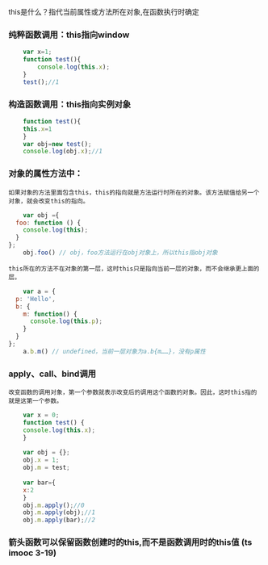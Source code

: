 this是什么？指代当前属性或方法所在对象,在函数执行时确定

### 纯粹函数调用：this指向window
```javascript
	var x=1;
	function test(){
	    console.log(this.x);
	}
	test();//1
```	
### 构造函数调用：this指向实例对象
```javascript
	function test(){
	this.x=1
	}
	var obj=new test();
	console.log(obj.x);//1
```	
### 对象的属性方法中：
	如果对象的方法里面包含this，this的指向就是方法运行时所在的对象。该方法赋值给另一个对象，就会改变this的指向。
```javascript
	var obj ={
  foo: function () {
    console.log(this);
  }
};
	obj.foo() // obj，foo方法运行在obj对象上，所以this指obj对象
```	
	this所在的方法不在对象的第一层，这时this只是指向当前一层的对象，而不会继承更上面的层。
```javascript
	var a = {
  p: 'Hello',
  b: {
    m: function() {
      console.log(this.p);
    }
  }
};
	a.b.m() // undefined，当前一层对象为a.b{m……}，没有p属性
```	
	
### apply、call、bind调用
	改变函数的调用对象，第一个参数就表示改变后的调用这个函数的对象。因此，这时this指的就是这第一个参数。
```javascript
	var x = 0;
	function test() {
	console.log(this.x);
	}
	
	var obj = {};
	obj.x = 1;
	obj.m = test;
	
	var bar={
	x:2
	}
	obj.m.apply();//0
	obj.m.apply(obj);//1
	obj.m.apply(bar);//2
```	
### 箭头函数可以保留函数创建时的this,而不是函数调用时的this值 (ts imooc 3-19)
